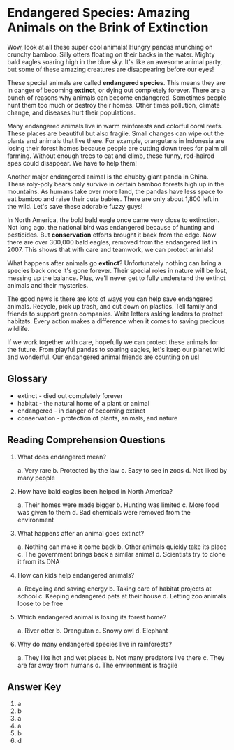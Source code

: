# Endangered Species: Amazing Animals on the Brink of Extinction

Wow, look at all these super cool animals! Hungry pandas munching on crunchy bamboo. Silly otters floating on their backs in the water. Mighty bald eagles soaring high in the blue sky. It's like an awesome animal party, but some of these amazing creatures are disappearing before our eyes!

These special animals are called **endangered species**. This means they are in danger of becoming **extinct**, or dying out completely forever. There are a bunch of reasons why animals can become endangered. Sometimes people hunt them too much or destroy their homes. Other times pollution, climate change, and diseases hurt their populations.

Many endangered animals live in warm rainforests and colorful coral reefs. These places are beautiful but also fragile. Small changes can wipe out the plants and animals that live there. For example, orangutans in Indonesia are losing their forest homes because people are cutting down trees for palm oil farming. Without enough trees to eat and climb, these funny, red-haired apes could disappear. We have to help them!

Another major endangered animal is the chubby giant panda in China. These roly-poly bears only survive in certain bamboo forests high up in the mountains. As humans take over more land, the pandas have less space to eat bamboo and raise their cute babies. There are only about 1,800 left in the wild. Let's save these adorable fuzzy guys!

In North America, the bold bald eagle once came very close to extinction. Not long ago, the national bird was endangered because of hunting and pesticides. But **conservation** efforts brought it back from the edge. Now there are over 300,000 bald eagles, removed from the endangered list in 2007. This shows that with care and teamwork, we can protect animals!

What happens after animals go **extinct**? Unfortunately nothing can bring a species back once it's gone forever. Their special roles in nature will be lost, messing up the balance. Plus, we'll never get to fully understand the extinct animals and their mysteries.

The good news is there are lots of ways you can help save endangered animals. Recycle, pick up trash, and cut down on plastics. Tell family and friends to support green companies. Write letters asking leaders to protect habitats. Every action makes a difference when it comes to saving precious wildlife.

If we work together with care, hopefully we can protect these animals for the future. From playful pandas to soaring eagles, let's keep our planet wild and wonderful. Our endangered animal friends are counting on us!

## Glossary

- extinct - died out completely forever
- habitat - the natural home of a plant or animal
- endangered - in danger of becoming extinct
- conservation - protection of plants, animals, and nature

## Reading Comprehension Questions

1. What does endangered mean?

   a. Very rare
   b. Protected by the law
   c. Easy to see in zoos
   d. Not liked by many people

2. How have bald eagles been helped in North America?

   a. Their homes were made bigger
   b. Hunting was limited
   c. More food was given to them
   d. Bad chemicals were removed from the environment

3. What happens after an animal goes extinct?

   a. Nothing can make it come back
   b. Other animals quickly take its place
   c. The government brings back a similar animal
   d. Scientists try to clone it from its DNA

4. How can kids help endangered animals?

   a. Recycling and saving energy
   b. Taking care of habitat projects at school
   c. Keeping endangered pets at their house
   d. Letting zoo animals loose to be free

5. Which endangered animal is losing its forest home?

   a. River otter
   b. Orangutan
   c. Snowy owl
   d. Elephant

6. Why do many endangered species live in rainforests?

   a. They like hot and wet places
   b. Not many predators live there
   c. They are far away from humans
   d. The environment is fragile

## Answer Key

1. a
2. b
3. a
4. a
5. b
6. d
